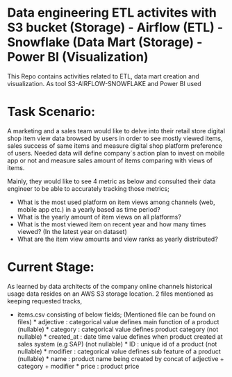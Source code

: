 # Data engineering ETL activites with S3 bucket (Storage) - Airflow (ETL) - Snowflake (Data Mart (Storage) - Power BI (Visualization)
This Repo contains activities related to ETL, data mart creation and visualization. As tool S3-AIRFLOW-SNOWFLAKE and Power BI used

# Task Scenario:
A marketing and a sales team would like to delve into their retail store digital shop item view data browsed by users in order to see mostly viewed items, sales success of same items and measure digital shop platform preference of users.
Needed data will define company`s action plan to invest on mobile app or not and measure sales amount of items comparing with views of items.

Mainly, they would like to see 4 metric as below and consulted their data engineer to be able to accurately tracking those metrics;

  - What is the most used platform on item views among channels (web, mobile app etc.) in a yearly based as time period?
  - What is the yearly amount of item views on all platforms?
  - What is the most viewed item on recent year and how many times viewed? (In the latest year on dataset)
  - What are the item view amounts and view ranks as yearly distributed?

# Current Stage:
As learned by data architects of the company online channels historical usage data resides on an AWS S3 storage location.
2 files mentioned as keeping requested tracks,

  *  items.csv consisting of below fields; (Mentioned file can be found on files)
    *  adjective : categorical value defines main function of a product (nullable)
    * category :  categorical value defines product category (not nullable)
    * created_at : date time value defines when product created at sales system (e.g SAP) (not nullable)
    * ID : unique id of a product (not nullable)
    * modifier : categorical value defines sub feature of a product (nullable)
    * name : product name being created by concat of adjective + category + modifier
    * price : product price




